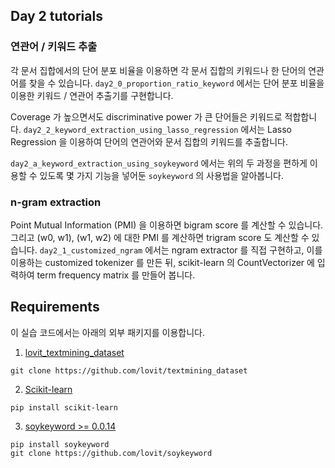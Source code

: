 ## Day 2 tutorials

### 연관어 / 키워드 추출

각 문서 집합에서의 단어 분포 비율을 이용하면 각 문서 집합의 키워드나 한 단어의 연관어를 찾을 수 있습니다. `day2_0_proportion_ratio_keyword` 에서는 단어 분포 비율을 이용한 키워드 / 연관어 추출기를 구현합니다.

Coverage 가 높으면서도 discriminative power 가 큰 단어들은 키워드로 적합합니다. `day2_2_keyword_extraction_using_lasso_regression` 에서는 Lasso Regression 을 이용하여 단어의 연관어와 문서 집합의 키워드를 추출합니다.

`day2_a_keyword_extraction_using_soykeyword` 에서는 위의 두 과정을 편하게 이용할 수 있도록 몇 가지 기능을 넣어둔 `soykeyword` 의 사용법을 알아봅니다.

### n-gram extraction

Point Mutual Information (PMI) 을 이용하면 bigram score 를 계산할 수 있습니다. 그리고 (w0, w1), (w1, w2) 에 대한 PMI 를 계산하면 trigram score 도 계산할 수 있습니다. `day2_1_customized_ngram` 에서는 ngram extractor 를 직접 구현하고, 이를 이용하는 customized tokenizer 를 만든 뒤, scikit-learn 의 CountVectorizer 에 입력하여 term frequency matrix 를 만들어 봅니다.


## Requirements

이 실습 코드에서는 아래의 외부 패키지를 이용합니다.

1. [lovit_textmining_dataset](https://github.com/lovit/textmining_dataset)

```
git clone https://github.com/lovit/textmining_dataset
```

2. [Scikit-learn](https://scikit-learn.org/)

```
pip install scikit-learn
```

3. [soykeyword >= 0.0.14](https://github.com/lovit/soykeyword/)

```
pip install soykeyword
git clone https://github.com/lovit/soykeyword
```
